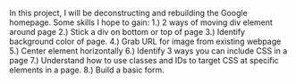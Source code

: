 In this project, I will be deconstructing and rebuilding the Google homepage.
Some skills I hope to gain:
    1.) 2 ways of moving div element around page
    2.) Stick a div on bottom or top of page
    3.) Identify background color of page.
    4.) Grab URL for image from existing webpage
    5.) Center element horizontally
    6.) Identify 3 ways you can include CSS in a page
    7.) Understand how to use classes and IDs to target CSS at specific elements in a page.
    8.) Build a basic form.